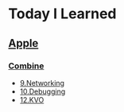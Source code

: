# Today I Learned

## [Apple](./Apple)


### [Combine](./Apple/Combine)

* [9.Networking](./Apple/Combine/9.Networking.md)
* [10.Debugging](./Apple/Combine/10.Debugging.md)
* [12.KVO](./Apple/Combine/12.KVO.md)

